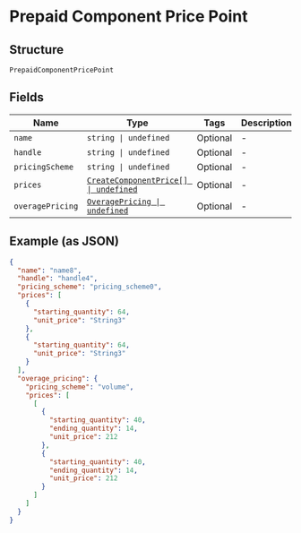 
# Prepaid Component Price Point

## Structure

`PrepaidComponentPricePoint`

## Fields

| Name | Type | Tags | Description |
|  --- | --- | --- | --- |
| `name` | `string \| undefined` | Optional | - |
| `handle` | `string \| undefined` | Optional | - |
| `pricingScheme` | `string \| undefined` | Optional | - |
| `prices` | [`CreateComponentPrice[] \| undefined`](../../doc/models/create-component-price.md) | Optional | - |
| `overagePricing` | [`OveragePricing \| undefined`](../../doc/models/overage-pricing.md) | Optional | - |

## Example (as JSON)

```json
{
  "name": "name8",
  "handle": "handle4",
  "pricing_scheme": "pricing_scheme0",
  "prices": [
    {
      "starting_quantity": 64,
      "unit_price": "String3"
    },
    {
      "starting_quantity": 64,
      "unit_price": "String3"
    }
  ],
  "overage_pricing": {
    "pricing_scheme": "volume",
    "prices": [
      [
        {
          "starting_quantity": 40,
          "ending_quantity": 14,
          "unit_price": 212
        },
        {
          "starting_quantity": 40,
          "ending_quantity": 14,
          "unit_price": 212
        }
      ]
    ]
  }
}
```

